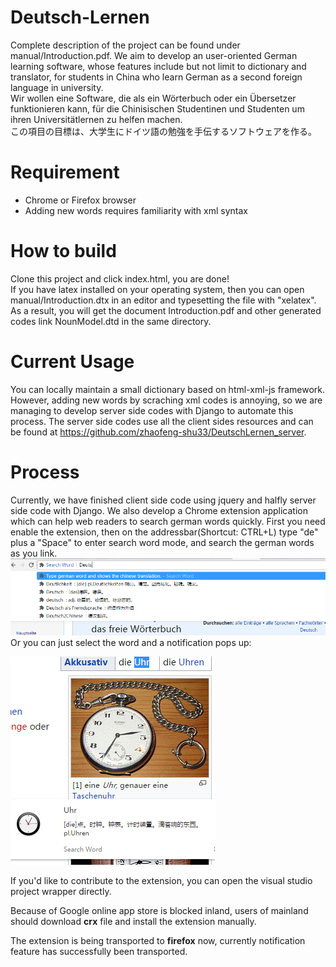 # Deutsch-Lernen
Complete description of the project can be found under manual/Introduction.pdf.
We aim to develop an user-oriented German learning software, whose features include but not limit to dictionary and translator, for students in China who learn German as a second foreign language in university.       
Wir wollen eine Software, die als ein Wörterbuch oder ein Übersetzer funktionieren kann, für die Chinisischen Studentinen und Studenten um ihren Universitätlernen zu helfen machen.       
この項目の目標は、大学生にドイツ語の勉強を手伝するソフトウェアを作る。

# Requirement
* Chrome or Firefox browser<br>
* Adding new words requires familiarity with xml syntax

# How to build
Clone this project and click index.html, you are done!<br>
If you have latex installed on your operating system, then you can open manual/Introduction.dtx in an editor and typesetting the file with "xelatex".
As a result, you will get the document Introduction.pdf and other generated codes link NounModel.dtd in the same directory.<br>
# Current Usage
You can locally maintain a small dictionary based on html-xml-js framework. However, adding new words by scraching xml codes is annoying, so we are managing to develop server side codes with Django to automate this process. The server side codes use all the client sides resources and can be found at https://github.com/zhaofeng-shu33/DeutschLernen_server.

# Process
Currently, we have finished client side code using jquery and halfly server side code with Django.
We also develop a Chrome extension application which can help web readers to search german words quickly.
First you need enable the extension, then on the addressbar(Shortcut: CTRL+L) type "de" plus a "Space" to enter search word mode, and search the german words as you link.
![screenshot](/images/screenshot.png)
Or you can just select the word and a notification pops up:


![Uhr](/images/uhr.png)


If you'd like to contribute to the extension, you can open the visual studio project wrapper directly.


Because of Google online app store is blocked inland, users of mainland should download **crx** file and install the extension manually.


The extension is being transported to **firefox** now, currently notification feature has successfully been transported.

